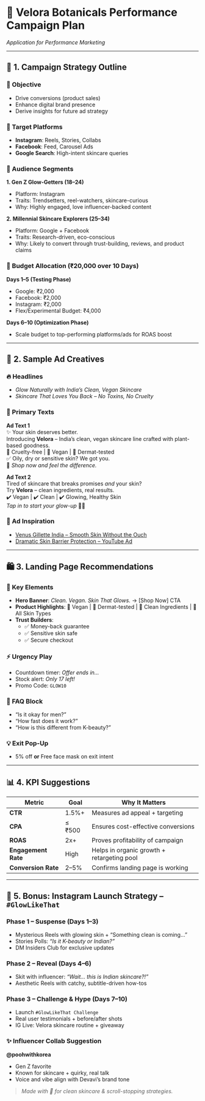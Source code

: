 # 🌿 Velora Botanicals Performance Campaign Plan  
_Application for Performance Marketing_

---

## 🚀 1. Campaign Strategy Outline

### 🎯 Objective
- Drive conversions (product sales)  
- Enhance digital brand presence  
- Derive insights for future ad strategy  

### 📍 Target Platforms
- **Instagram**: Reels, Stories, Collabs  
- **Facebook**: Feed, Carousel Ads  
- **Google Search**: High-intent skincare queries  

### 👥 Audience Segments
**1. Gen Z Glow-Getters (18–24)**  
- Platform: Instagram  
- Traits: Trendsetters, reel-watchers, skincare-curious  
- Why: Highly engaged, love influencer-backed content  

**2. Millennial Skincare Explorers (25–34)**  
- Platform: Google + Facebook  
- Traits: Research-driven, eco-conscious  
- Why: Likely to convert through trust-building, reviews, and product claims  

### 💸 Budget Allocation (₹20,000 over 10 Days)
**Days 1–5 (Testing Phase)**  
- Google: ₹2,000  
- Facebook: ₹2,000  
- Instagram: ₹2,000  
- Flex/Experimental Budget: ₹4,000  

**Days 6–10 (Optimization Phase)**  
- Scale budget to top-performing platforms/ads for ROAS boost  
---

## 🎨 2. Sample Ad Creatives

### 🔥 Headlines
- _Glow Naturally with India’s Clean, Vegan Skincare_  
- _Skincare That Loves You Back – No Toxins, No Cruelty_  

### 📝 Primary Texts
**Ad Text 1**  
✨ Your skin deserves better.  
Introducing **Velora** – India’s clean, vegan skincare line crafted with plant-based goodness.  
💚 Cruelty-free | 🌱 Vegan | 🧪 Dermat-tested  
✅ Oily, dry or sensitive skin? We got you.  
🛒 _Shop now and feel the difference._

**Ad Text 2**  
Tired of skincare that breaks promises *and* your skin?  
Try **Velora** – clean ingredients, real results.  
✔️ Vegan | ✔️ Clean | ✔️ Glowing, Healthy Skin  
_Tap in to start your glow-up_ 🌿✨

### 🔗 Ad Inspiration
- [Venus Gillette India – Smooth Skin Without the Ouch](https://www.youtube.com/watch?v=a6l7YdOTrKQ)  
- [Dramatic Skin Barrier Protection – YouTube Ad](https://www.youtube.com/watch?v=2TqF0bUsVCk)

---

## 🛍 3. Landing Page Recommendations

### 🧩 Key Elements
- **Hero Banner**: _Clean. Vegan. Skin That Glows._ → [Shop Now] CTA  
- **Product Highlights**: 🌱 Vegan | 🔬 Dermat-tested | 🍃 Clean Ingredients | 🧴 All Skin Types  
- **Trust Builders**:  
  - ✅ Money-back guarantee  
  - ✅ Sensitive skin safe  
  - ✅ Secure checkout  

### ⚡ Urgency Play
- Countdown timer: _Offer ends in..._  
- Stock alert: _Only 17 left!_  
- Promo Code: `GLOW10`  

### 💬 FAQ Block
- “Is it okay for men?”  
- “How fast does it work?”  
- “How is this different from K-beauty?”  

### 💡 Exit Pop-Up
- 5% off **or** Free face mask on exit intent  

---

## 📊 4. KPI Suggestions

| Metric              | Goal         | Why It Matters                            |
|---------------------|--------------|--------------------------------------------|
| **CTR**             | 1.5%+        | Measures ad appeal + targeting             |
| **CPA**             | ≤ ₹500       | Ensures cost-effective conversions         |
| **ROAS**            | 2x+          | Proves profitability of campaign           |
| **Engagement Rate** | High         | Helps in organic growth + retargeting pool |
| **Conversion Rate** | 2–5%         | Confirms landing page is working           |

---

## 🎉 5. Bonus: Instagram Launch Strategy – `#GlowLikeThat`

### Phase 1 – Suspense (Days 1–3)
- Mysterious Reels with glowing skin + “Something clean is coming…”  
- Stories Polls: _“Is it K-beauty or Indian?”_  
- DM Insiders Club for exclusive updates  

### Phase 2 – Reveal (Days 4–6)
- Skit with influencer: _“Wait… this is Indian skincare?!”_  
- Aesthetic Reels with catchy, subtitle-driven how-tos  

### Phase 3 – Challenge & Hype (Days 7–10)
- Launch `#GlowLikeThat Challenge`  
- Real user testimonials + before/after shots  
- IG Live: Velora skincare routine + giveaway  

### ✨ Influencer Collab Suggestion
**@poohwithkorea**  
- Gen Z favorite  
- Known for skincare + quirky, real talk  
- Voice and vibe align with Devavi’s brand tone  

> _Made with 💚 for clean skincare & scroll-stopping strategies._
